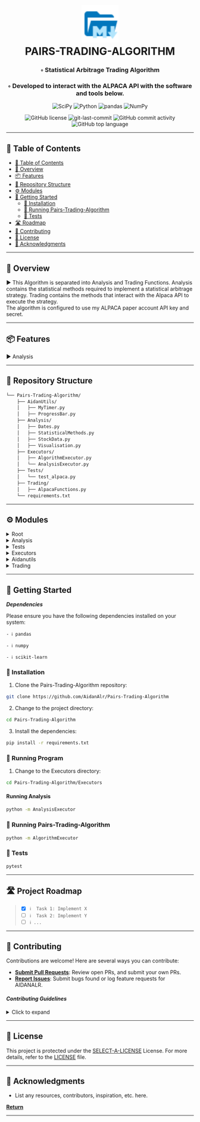 <div align="center">
<h1 align="center">
<img src="https://raw.githubusercontent.com/PKief/vscode-material-icon-theme/ec559a9f6bfd399b82bb44393651661b08aaf7ba/icons/folder-markdown-open.svg" width="100" />
<br>PAIRS-TRADING-ALGORITHM</h1>
<h3>◦ Statistical Arbitrage Trading Algorithm</h3>
<h3>◦ Developed to interact with the ALPACA API with the software and tools below.</h3>

<p align="center">
<img src="https://img.shields.io/badge/SciPy-8CAAE6.svg?style=flat-square&logo=SciPy&logoColor=white" alt="SciPy" />
<img src="https://img.shields.io/badge/Python-3776AB.svg?style=flat-square&logo=Python&logoColor=white" alt="Python" />
<img src="https://img.shields.io/badge/pandas-150458.svg?style=flat-square&logo=pandas&logoColor=white" alt="pandas" />
<img src="https://img.shields.io/badge/NumPy-013243.svg?style=flat-square&logo=NumPy&logoColor=white" alt="NumPy" />
</p>
<img src="https://img.shields.io/github/license/AidanAlr/Pairs-Trading-Algorithm?style=flat-square&color=5D6D7E" alt="GitHub license" />
<img src="https://img.shields.io/github/last-commit/AidanAlr/Pairs-Trading-Algorithm?style=flat-square&color=5D6D7E" alt="git-last-commit" />
<img src="https://img.shields.io/github/commit-activity/m/AidanAlr/Pairs-Trading-Algorithm?style=flat-square&color=5D6D7E" alt="GitHub commit activity" />
<img src="https://img.shields.io/github/languages/top/AidanAlr/Pairs-Trading-Algorithm?style=flat-square&color=5D6D7E" alt="GitHub top language" />
</div>

---

## 📖 Table of Contents
- [📖 Table of Contents](#-table-of-contents)
- [📍 Overview](#-overview)
- [📦 Features](#-features)
- [📂 Repository Structure](#-repository-structure)
- [⚙️ Modules](#modules)
- [🚀 Getting Started](#-getting-started)
    - [🔧 Installation](#-installation)
    - [🤖 Running Pairs-Trading-Algorithm](#-running-Pairs-Trading-Algorithm)
    - [🧪 Tests](#-tests)
- [🛣 Roadmap](#-roadmap)
- [🤝 Contributing](#-contributing)
- [📄 License](#-license)
- [👏 Acknowledgments](#-acknowledgments)

---


## 📍 Overview

► This Algorithm is separated into Analysis and Trading Functions.
Analysis contains the statistical methods required to implement a statistical arbitrage strategy.
Trading contains the methods that interact with the Alpaca API to execute the strategy.  
The algorithm is configured to use my ALPACA paper account API key and secret.



---

## 📦 Features

► Analysis


---


## 📂 Repository Structure

```sh
└── Pairs-Trading-Algorithm/
    ├── AidanUtils/
    │   ├── MyTimer.py
    │   ├── ProgressBar.py
    ├── Analysis/
    │   ├── Dates.py
    │   ├── StatisticalMethods.py
    │   ├── StockData.py
    │   ├── Visualisation.py
    ├── Executors/
    │   ├── AlgorithmExecutor.py
    │   └── AnalysisExecutor.py
    ├── Tests/
    │   └── test_alpaca.py
    ├── Trading/
    │   ├── AlpacaFunctions.py
    └── requirements.txt

```

---


## ⚙️ Modules

<details closed><summary>Root</summary>

| File                                                                                               | Summary       |
| ---                                                                                                | ---           |
| [requirements.txt](https://github.com/AidanAlr/Pairs-Trading-Algorithm/blob/main/requirements.txt) | ► INSERT-TEXT |

</details>

<details closed><summary>Analysis</summary>

| File                                                                                                                  | Summary       |
| ---                                                                                                                   | ---           |
| [Visualisation.py](https://github.com/AidanAlr/Pairs-Trading-Algorithm/blob/main/Analysis/Visualisation.py)           | ► INSERT-TEXT |
| [StockData.py](https://github.com/AidanAlr/Pairs-Trading-Algorithm/blob/main/Analysis/StockData.py)                   | ► INSERT-TEXT |
| [Dates.py](https://github.com/AidanAlr/Pairs-Trading-Algorithm/blob/main/Analysis/Dates.py)                           | ► INSERT-TEXT |
| [StatisticalMethods.py](https://github.com/AidanAlr/Pairs-Trading-Algorithm/blob/main/Analysis/StatisticalMethods.py) | ► INSERT-TEXT |

</details>

<details closed><summary>Tests</summary>

| File                                                                                                 | Summary       |
| ---                                                                                                  | ---           |
| [test_alpaca.py](https://github.com/AidanAlr/Pairs-Trading-Algorithm/blob/main/Tests/test_alpaca.py) | ► INSERT-TEXT |

</details>

<details closed><summary>Executors</summary>

| File                                                                                                                 | Summary       |
| ---                                                                                                                  | ---           |
| [AnalysisExecutor.py](https://github.com/AidanAlr/Pairs-Trading-Algorithm/blob/main/Executors/AnalysisExecutor.py)   | ► INSERT-TEXT |
| [AlgorithmExecutor.py](https://github.com/AidanAlr/Pairs-Trading-Algorithm/blob/main/Executors/AlgorithmExecutor.py) | ► INSERT-TEXT |

</details>

<details closed><summary>Aidanutils</summary>

| File                                                                                                      | Summary       |
| ---                                                                                                       | ---           |
| [MyTimer.py](https://github.com/AidanAlr/Pairs-Trading-Algorithm/blob/main/AidanUtils/MyTimer.py)         | ► INSERT-TEXT |
| [ProgressBar.py](https://github.com/AidanAlr/Pairs-Trading-Algorithm/blob/main/AidanUtils/ProgressBar.py) | ► INSERT-TEXT |

</details>

<details closed><summary>Trading</summary>

| File                                                                                                           | Summary       |
| ---                                                                                                            | ---           |
| [AlpacaFunctions.py](https://github.com/AidanAlr/Pairs-Trading-Algorithm/blob/main/Trading/AlpacaFunctions.py) | ► INSERT-TEXT |

</details>

---

## 🚀 Getting Started

***Dependencies***

Please ensure you have the following dependencies installed on your system:

`- ℹ️ pandas`

`- ℹ️ numpy`

`- ℹ️ scikit-learn`

### 🔧 Installation

1. Clone the Pairs-Trading-Algorithm repository:
```sh
git clone https://github.com/AidanAlr/Pairs-Trading-Algorithm
```

2. Change to the project directory:
```sh
cd Pairs-Trading-Algorithm
```

3. Install the dependencies:
```sh
pip install -r requirements.txt
```

### 🤖 Running Program
1. Change to the Executors directory:
```sh
cd Pairs-Trading-Algorithm/Executors
```


#### Running Analysis

```sh
python -m AnalysisExecutor
```



### 🤖 Running Pairs-Trading-Algorithm

```sh
python -m AlgorithmExecutor
```

### 🧪 Tests

```sh
pytest
```

---


## 🛣 Project Roadmap

> - [X] `ℹ️  Task 1: Implement X`
> - [ ] `ℹ️  Task 2: Implement Y`
> - [ ] `ℹ️ ...`


---

## 🤝 Contributing

Contributions are welcome! Here are several ways you can contribute:

- **[Submit Pull Requests](https://github.com/AidanAlr/Pairs-Trading-Algorithm/blob/main/CONTRIBUTING.md)**: Review open PRs, and submit your own PRs.
- **[Report Issues](https://github.com/AidanAlr/Pairs-Trading-Algorithm/issues)**: Submit bugs found or log feature requests for AIDANALR.

#### *Contributing Guidelines*

<details closed>
<summary>Click to expand</summary>

1. **Fork the Repository**: Start by forking the project repository to your GitHub account.
2. **Clone Locally**: Clone the forked repository to your local machine using a Git client.
   ```sh
   git clone <your-forked-repo-url>
   ```
3. **Create a New Branch**: Always work on a new branch, giving it a descriptive name.
   ```sh
   git checkout -b new-feature-x
   ```
4. **Make Your Changes**: Develop and test your changes locally.
5. **Commit Your Changes**: Commit with a clear and concise message describing your updates.
   ```sh
   git commit -m 'Implemented new feature x.'
   ```
6. **Push to GitHub**: Push the changes to your forked repository.
   ```sh
   git push origin new-feature-x
   ```
7. **Submit a Pull Request**: Create a PR against the original project repository. Clearly describe the changes and their motivations.

Once your PR is reviewed and approved, it will be merged into the main branch.

</details>

---

## 📄 License


This project is protected under the [SELECT-A-LICENSE](https://choosealicense.com/licenses) License. For more details, refer to the [LICENSE](https://choosealicense.com/licenses/) file.

---

## 👏 Acknowledgments

- List any resources, contributors, inspiration, etc. here.

[**Return**](#Top)

---

